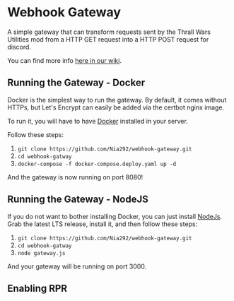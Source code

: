 # Webhook Gateway
A simple gateway that can transform requests sent by the Thrall Wars Utilities mod from
a HTTP GET request into a HTTP POST request for discord.

You can find more info [here in our wiki](https://conanexilestwmod.fandom.com/wiki/TWU_Webhooks).

## Running the Gateway - Docker
Docker is the simplest way to run the gateway. By default, it comes without HTTPs, but Let's Encrypt can easily be added via
the certbot nginx image. 

To run it, you will have to have [Docker](https://www.docker.com/) installed in your server.

Follow these steps:
1. ``git clone https://github.com/Nia292/webhook-gateway.git``
2. ``cd webhook-gatway``
3. ``docker-compose -f docker-compose.deploy.yaml up -d``

And the gateway is now running on port 8080!

## Running the Gateway - NodeJS
If you do not want to bother installing Docker, you can just install [NodeJs](https://nodejs.dev/). Grab the latest LTS release,
install it, and then follow these steps:
1. ``git clone https://github.com/Nia292/webhook-gateway.git``
2. ``cd webhook-gatway``
3. ``node gateway.js``

And your gateway will be running on port 3000.

## Enabling RPR